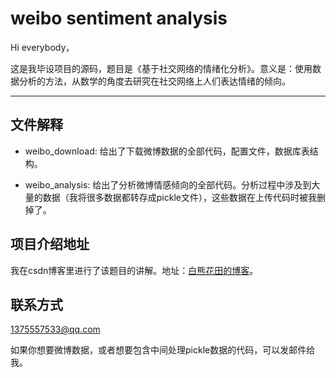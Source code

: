 # weibo sentiment analysis
Hi everybody，

这是我毕设项目的源码，题目是《基于社交网络的情绪化分析》。意义是：使用数据分析的方法，从数学的角度去研究在社交网络上人们表达情绪的倾向。

--------

## 文件解释

- weibo_download:
	给出了下载微博数据的全部代码，配置文件，数据库表结构。

- weibo_analysis:
	给出了分析微博情感倾向的全部代码。分析过程中涉及到大量的数据（我将很多数据都转存成pickle文件），这些数据在上传代码时被我删掉了。

## 项目介绍地址

我在csdn博客里进行了该题目的讲解。地址：[白熊花田的博客](http://blog.csdn.net/whiterbear)。

## 联系方式

1375557533@qq.com

如果你想要微博数据，或者想要包含中间处理pickle数据的代码，可以发邮件给我。